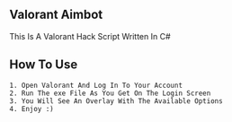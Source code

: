 ## Valorant Aimbot

This Is A Valorant Hack Script Written In C#

## How To Use
```
1. Open Valorant And Log In To Your Account 
2. Run The exe File As You Get On The Login Screen
3. You Will See An Overlay With The Available Options
4. Enjoy :)

